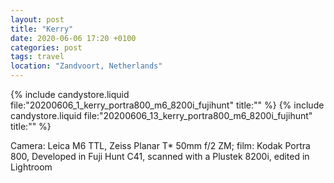 ```yaml
---
layout: post
title: "Kerry"
date: 2020-06-06 17:20 +0100
categories: post
tags: travel
location: "Zandvoort, Netherlands"
---
```


{% include candystore.liquid file:"20200606_1_kerry_portra800_m6_8200i_fujihunt" title:"" %}
{% include candystore.liquid file:"20200606_13_kerry_portra800_m6_8200i_fujihunt" title:"" %}

Camera: Leica M6 TTL, Zeiss Planar T* 50mm f/2 ZM; film: Kodak Portra 800, Developed in Fuji Hunt C41, scanned with a Plustek 8200i, edited in Lightroom